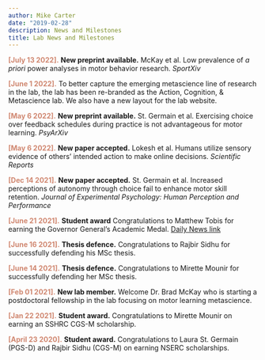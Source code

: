 ```yaml
---
author: Mike Carter
date: "2019-02-28"
description: News and Milestones
title: Lab News and Milestones
---
```


<font color="#d08770"><strong>[July 13 2022].</strong></font> **New preprint available.** McKay et al. Low prevalence of *a priori* power analyses in motor behavior research. *SportXiv*

<font color="#d08770"><strong>[June 1 2022].</strong></font> To better capture the emerging metascience line of research in the lab, the lab has been re-branded as the Action, Cognition, & Metascience lab. We also have a new layout for the lab website.

<font color="#d08770"><strong>[May 6 2022].</strong></font> **New preprint available.** St. Germain et al. Exercising choice over feedback schedules during practice is not advantageous for motor learning. *PsyArXiv*

<font color="#d08770"><strong>[May 6 2022].</strong></font> **New paper accepted.** Lokesh et al. Humans utilize sensory evidence of others’ intended action to make online decisions. *Scientific Reports*

<font color="#d08770"><strong>[Dec 14 2021].</strong></font> **New paper accepted.** St. Germain et al. Increased perceptions of autonomy through choice fail to enhance motor skill retention. *Journal of Experimental Psychology: Human Perception and Performance*

<font color="#d08770"><strong>[June 21 2021].</strong></font> **Student award** Congratulations to Matthew Tobis for earning the Governor General’s Academic Medal. [Daily News link](https://dailynews.mcmaster.ca/articles/two-students-earn-the-prestigious-governor-generals-academic-medal/)

<font color="#d08770"><strong>[June 16 2021].</strong></font> **Thesis defence.** Congratulations to Rajbir Sidhu for successfully defending his MSc thesis.

<font color="#d08770"><strong>[June 14 2021].</strong></font> **Thesis defence.** Congratulations to Mirette Mounir for successfully defending her MSc thesis.

<font color="#d08770"><strong>[Feb 01 2021].</strong></font> **New lab member.** Welcome Dr. Brad McKay who is starting a postdoctoral fellowship in the lab focusing on motor learning metascience.

<font color="#d08770"><strong>[Jan 22 2021].</strong></font> **Student award.** Congratulations to Mirette Mounir on earning an SSHRC CGS-M scholarship.

<font color="#d08770"><strong>[April 23 2020].</strong></font> **Student award.** Congratulations to Laura St. Germain (PGS-D) and Rajbir Sidhu (CGS-M) on earning NSERC scholarships.

